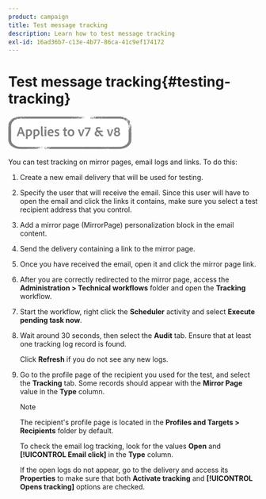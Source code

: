 ```yaml
---
product: campaign
title: Test message tracking
description: Learn how to test message tracking
exl-id: 16ad36b7-c13e-4b77-86ca-41c9ef174172
---
```

# Test message tracking{#testing-tracking}

![](../../assets/common.svg)

You can test tracking on mirror pages, email logs and links. To do this:

1. Create a new email delivery that will be used for testing.
1. Specify the user that will receive the email. Since this user will have to open the email and click the links it contains, make sure you select a test recipient address that you control.
1. Add a mirror page (MirrorPage) personalization block in the email content.
1. Send the delivery containing a link to the mirror page.
1. Once you have received the email, open it and click the mirror page link.
1. After you are correctly redirected to the mirror page, access the **Administration > Technical workflows** folder and open the **Tracking** workflow.
1. Start the workflow, right click the **Scheduler** activity and select **Execute pending task now**.
1. Wait around 30 seconds, then select the **Audit** tab. Ensure that at least one tracking log record is found.

   Click **Refresh** if you do not see any new logs.

1. Go to the profile page of the recipient you used for the test, and select the **Tracking** tab. Some records should appear with the **Mirror Page** value in the **Type** column.

   >[!NOTE]
   >
   >The recipient's profile page is located in the **Profiles and Targets > Recipients** folder by default.

   To check the email log tracking, look for the values **Open** and **[!UICONTROL Email click]** in the **Type** column.

   If the open logs do not appear, go to the delivery and access its **Properties** to make sure that both **Activate tracking** and **[!UICONTROL Opens tracking]** options are checked.
